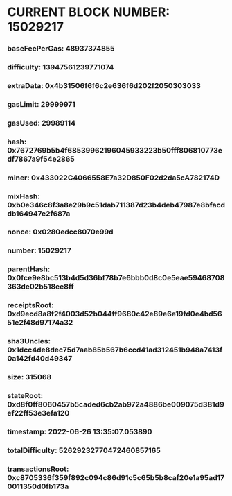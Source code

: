 # CURRENT BLOCK NUMBER: 15029217

### baseFeePerGas: 48937374855
### difficulty: 13947561239771074
### extraData: 0x4b31506f6f6c2e636f6d202f2050303033
### gasLimit: 29999971
### gasUsed: 29989114
### hash: 0x7672769b5b4f68539962196045933223b50fff806810773edf7867a9f54e2865
### miner: 0x433022C4066558E7a32D850F02d2da5cA782174D
### mixHash: 0xb0e346c8f3a8e29b9c51dab711387d23b4deb47987e8bfacddb164947e2f687a
### nonce: 0x0280edcc8070e99d
### number: 15029217
### parentHash: 0x0fce9e8bc513b4d5d36bf78b7e6bbb0d8c0e5eae59468708363de02b518ee8ff
### receiptsRoot: 0xd9ecd8a8f2f4003d52b044ff9680c42e89e6e19fd0e4bd5651e2f48d97174a32
### sha3Uncles: 0x1dcc4de8dec75d7aab85b567b6ccd41ad312451b948a7413f0a142fd40d49347
### size: 315068
### stateRoot: 0xd8f0ff8060457b5caded6cb2ab972a4886be009075d381d9ef22ff53e3efa120
### timestamp: 2022-06-26 13:35:07.053890
### totalDifficulty: 52629232770472460857165
### transactionsRoot: 0xc8705336f359f892c094c86d91c5c65b5b8caf20e1a95ad170011350d0fb173a
